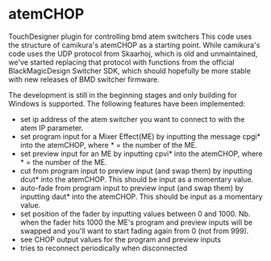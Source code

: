 # atemCHOP
TouchDesigner plugin for controlling bmd atem switchers
This code uses the structure of camikura's atemCHOP as a starting point. While camikura's code uses the UDP protocol from Skaarhoj, which is old and unmaintained, we've started replacing that protocol with functions from the official BlackMagicDesign Switcher SDK, which should hopefully be more stable with new releases of BMD switcher firmware.

The development is still in the beginning stages and only building for Windows is supported. The following features have been implemented:

- set ip address of the atem switcher you want to connect to with the atem IP parameter.
- set program input for a Mixer Effect(ME) by inputting the message cpgi* into the atemCHOP, where * = the number of the ME.
- set preview input for an ME by inputting cpvi* into the atemCHOP, where * = the number of the ME.
- cut from program input to preview input (and swap them) by inputting dcut* into the atemCHOP. This should be input as a momentary value.
- auto-fade from program input to preview input (and swap them) by inputting daut* into the atemCHOP. This should be input as a momentary value.
- set position of the fader by inputting values between 0 and 1000. Nb. when the fader hits 1000 the ME's program and preview inputs will be swapped and you'll want to start fading again from 0 (not from 999).
- see CHOP output values for the program and preview inputs
- tries to reconnect periodically when disconnected
